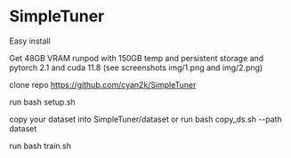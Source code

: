 # SimpleTuner 

Easy install

Get 48GB VRAM runpod with 150GB temp and persistent storage and pytorch 2.1 and cuda 11.8 (see screenshots img/1.png and img/2.png)


clone repo https://github.com/cyan2k/SimpleTuner

run bash setup.sh

copy your dataset into SimpleTuner/dataset or run bash copy_ds.sh --path dataset

run bash train.sh
